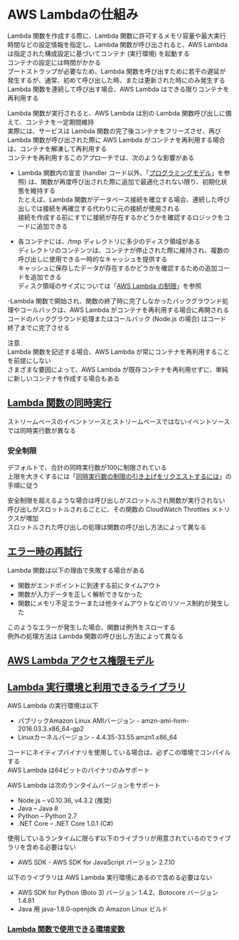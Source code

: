 # AWS Lambdaの仕組み

Lambda 関数を作成する際に、Lambda 関数に許可するメモリ容量や最大実行時間などの設定情報を指定し、Lambda 関数が呼び出されると、AWS Lambda は指定された構成設定に基づいてコンテナ (実行環境) を起動する  
コンテナの設定には時間がかかる  
ブートストラップが必要なため、Lambda 関数を呼び出すために若干の遅延が発生するが、通常、初めて呼び出した時、または更新された時にのみ発生する  
Lambda 関数を連続して呼び出す場合、AWS Lambda はできる限りコンテナを再利用する

Lambda 関数が実行されると、AWS Lambda は別の Lambda 関数呼び出しに備えて、コンテナを一定期間維持  
実際には、サービスは Lambda 関数の完了後コンテナをフリーズさせ、再び Lambda 関数が呼び出された際に AWS Lambda がコンテナを再利用する場合は、コンテナを解凍して再利用する  
コンテナを再利用するこのアプローチでは、次のような影響がある

- Lambda 関数内の宣言 (handler コード以外、「[プログラミングモデル](https://docs.aws.amazon.com/ja_jp/lambda/latest/dg/programming-model-v2.html)」を参照) は、関数が再度呼び出された際に追加で最適化されない限り、初期化状態を維持する  
たとえば、Lambda 関数がデータベース接続を確立する場合、連続した呼び出しでは接続を再確立する代わりに元の接続が使用される  
接続を作成する前にすでに接続が存在するかどうかを確認するロジックをコードに追加できる

- 各コンテナには、/tmp ディレクトリに多少のディスク領域がある  
ディレクトリのコンテンツは、コンテナが停止された際に維持され、複数の呼び出しに使用できる一時的なキャッシュを提供する  
キャッシュに保存したデータが存在するかどうかを確認するための追加コードを追加できる  
ディスク領域のサイズについては「[AWS Lambda の制限](https://docs.aws.amazon.com/ja_jp/lambda/latest/dg/limits.html)」を参照

-Lambda 関数で開始され、関数の終了時に完了しなかったバックグラウンド処理やコールバックは、AWS Lambda がコンテナを再利用する場合に再開される  
コードのバックグラウンド処理またはコールバック (Node.js の場合) はコード終了までに完了させる

注意  
Lambda 関数を記述する場合、AWS Lambda が常にコンテナを再利用することを前提にしない  
さまざまな要因によって、AWS Lambda が既存コンテナを再利用せずに、単純に新しいコンテナを作成する場合もある

## [Lambda 関数の同時実行](https://docs.aws.amazon.com/ja_jp/lambda/latest/dg/concurrent-executions.html)

ストリームベースのイベントソースとストリームベースではないイベントソースでは同時実行数が異なる

### 安全制限

デフォルトで、合計の同時実行数が100に制限されている  
上限を大きくするには「[同時実行数の制限の引き上げをリクエストするには](https://docs.aws.amazon.com/ja_jp/lambda/latest/dg/concurrent-executions.html#increase-concurrent-executions-limit)」の手順に従う

安全制限を超えるような場合は呼び出しがスロットルされ関数が実行されない  
呼び出しがスロットルされるごとに、その関数の CloudWatch Throttles メトリクスが増加  
スロットルされた呼び出しの処理は関数の呼び出し方法によって異なる

## [エラー時の再試行](https://docs.aws.amazon.com/ja_jp/lambda/latest/dg/retries-on-errors.html)

Lambda 関数は以下の理由で失敗する場合がある
- 関数がエンドポイントに到達する前にタイムアウト
- 関数が入力データを正しく解析できなかった
- 関数にメモリ不足エラーまたは他タイムアウトなどのリソース制約が発生した

このようなエラーが発生した場合、関数は例外をスローする  
例外の処理方法は Lambda 関数の呼び出し方法によって異なる

## [AWS Lambda アクセス権限モデル](https://docs.aws.amazon.com/ja_jp/lambda/latest/dg/intro-permission-model.html)

## [Lambda 実行環境と利用できるライブラリ](https://docs.aws.amazon.com/ja_jp/lambda/latest/dg/current-supported-versions.html)

AWS Lambda の実行環境は以下
- パブリックAmazon Linux AMIバージョン - amzn-ami-hvm-2016.03.3.x86_64-gp2
- Linuxカーネルバージョン - 4.4.35-33.55.amzn1.x86_64

コードにネイティブバイナリを使用している場合は、必ずこの環境でコンパイルする  
AWS Lambda は64ビットのバイナリのみサポート

AWS Lambda は次のランタイムバージョンをサポート
- Node.js – v0.10.36, v4.3.2 (推奨)
- Java – Java 8
- Python – Python 2.7
- .NET Core – .NET Core 1.0.1 (C#)

使用しているランタイムに限らず以下のライブラリが用意されているのでライブラリを含める必要はない
- AWS SDK - AWS SDK for JavaScript バージョン 2.7.10

以下のライブラリは AWS Lambda 実行環境にあるので含める必要はない
- AWS SDK for Python (Boto 3) バージョン 1.4.2、Botocore バージョン 1.4.81
- Java 用 java-1.8.0-openjdk の Amazon Linux ビルド

### [Lambda 関数で使用できる環境変数](https://docs.aws.amazon.com/ja_jp/lambda/latest/dg/current-supported-versions.html#lambda-environment-variables)